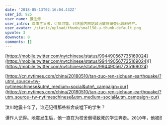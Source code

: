 ```yaml
---
date: '2018-05-13T02:16:04.432Z'
user_id: 925
user_name: 膜法师
user_intro: 自由主义者，讨厌河蟹，讨厌国内网站政治敏感审查比政府还严。
user_avatar: /static/upload/thumb/small50-u-thumb-default.png
upvote: 3
downvote: 0
comments: []
---
```


[https://mobile.twitter.com/nytchinese/status/994490567735169024](https://mobile.twitter.com/nytchinese/status/994490567735169024)[](https://mobile.twitter.com/nytchinese/status/994490567735169024)

[https://cn.nytimes.com/china/20180510/tan-zuo-ren-sichuan-earthquake/?utm\_source=tw-nytimeschinese&utm\_medium=social&utm\_campaign=cur](https://cn.nytimes.com/china/20180510/tan-zuo-ren-sichuan-earthquake/?utm_source=tw-nytimeschinese&utm_medium=social&utm_campaign=cur)

  

<pre><span style="color: rgb(20, 23, 26);">汶川地震十年了，谁还记得那些校舍废墟下的学生？</span></pre>

<pre><span style="color: rgb(20, 23, 26);">谭作人记得。地震发生后，他一直在为校舍倒塌致死的学生奔走。2010年，他被控“涉嫌煽动颠覆国家政权罪”，判处有期徒刑5年。当他刑满释放时发现，一切已经灯火阑珊。但无论出于情感或是道义，他都无法将这个使命放下。</span></pre>
